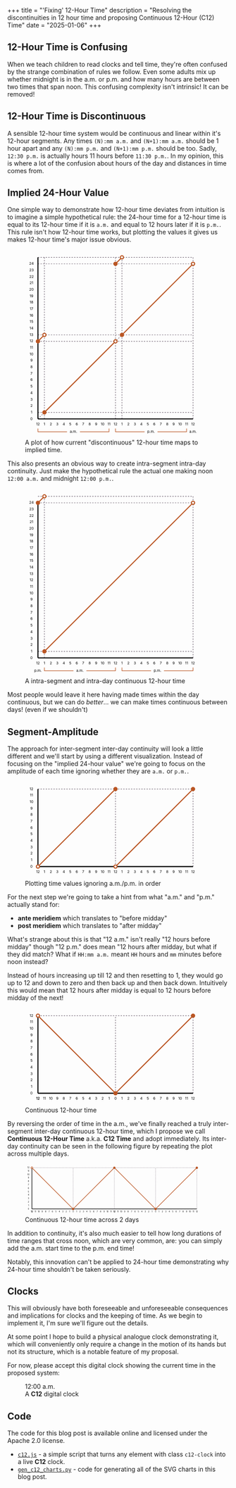 +++
title = "'Fixing' 12-Hour Time"
description = "Resolving the discontinuities in 12 hour time and proposing Continuous 12-Hour (C12) Time"
date = "2025-01-06"
+++

## 12-Hour Time is Confusing

When we teach children to read clocks and tell time, they're often confused by the strange combination of rules we follow.
Even some adults mix up whether midnight is in the a.m. or p.m. and how many hours are between two times that span noon.
This confusing complexity isn't intrinsic! It can be removed!

## 12-Hour Time is Discontinuous

A sensible 12-hour time system would be continuous and linear within it's 12-hour segments. Any times `(N):mm a.m.` and `(N+1):mm a.m.` should be 1 hour apart and any `(N):mm p.m.` and `(N+1):mm p.m.` should be too.
Sadly, `12:30 p.m.` is actually hours 11 hours before `11:30 p.m.`.
In my opinion, this is where a lot of the confusion about hours of the day and distances in time comes from.

## Implied 24-Hour Value

One simple way to demonstrate how 12-hour time deviates from intuition is to imagine a simple hypothetical rule: the 24-hour time for a 12-hour time is equal to its 12-hour time if it is `a.m.` and equal to 12 hours later if it is `p.m.`. This rule isn't how 12-hour time works, but plotting the values it gives us makes 12-hour time's major issue obvious.

<figure>
<svg viewbox="0 0 681.25 731.25" width="400px"><polyline fill="none" stroke="#6D606F" stroke-dasharray="5,5" stroke-width="2" points="75,656.25 75,31.25"/><polyline fill="none" stroke="#6D606F" stroke-dasharray="5,5" stroke-width="2" points="350,656.25 350,31.25"/><polyline fill="none" stroke="#6D606F" stroke-dasharray="5,5" stroke-width="2" points="375,656.25 375,31.25"/><polyline fill="none" stroke="#6D606F" stroke-dasharray="5,5" stroke-width="2" points="650,656.25 650,31.25"/><polyline fill="none" stroke="#6D606F" stroke-dasharray="5,5" stroke-width="2" points="50,631.25 650,631.25"/><polyline fill="none" stroke="#6D606F" stroke-dasharray="5,5" stroke-width="2" points="50,356.25 650,356.25"/><polyline fill="none" stroke="#6D606F" stroke-dasharray="5,5" stroke-width="2" points="50,331.25 650,331.25"/><polyline fill="none" stroke="#6D606F" stroke-dasharray="5,5" stroke-width="2" points="50,56.25 650,56.25"/><polyline fill="none" stroke="#6D606F" stroke-dasharray="5,5" stroke-width="2" points="50,31.25 650,31.25"/><polyline fill="none" stroke="#6D606F" stroke-dasharray="5,5" stroke-width="2" points="50,656.25 650,56.25"/><text x="25" y="56.25" dominant-baseline="middle" text-anchor="middle">24</text><text x="25" y="81.25" dominant-baseline="middle" text-anchor="middle">23</text><text x="25" y="106.25" dominant-baseline="middle" text-anchor="middle">22</text><text x="25" y="131.25" dominant-baseline="middle" text-anchor="middle">21</text><text x="25" y="156.25" dominant-baseline="middle" text-anchor="middle">20</text><text x="25" y="181.25" dominant-baseline="middle" text-anchor="middle">19</text><text x="25" y="206.25" dominant-baseline="middle" text-anchor="middle">18</text><text x="25" y="231.25" dominant-baseline="middle" text-anchor="middle">17</text><text x="25" y="256.25" dominant-baseline="middle" text-anchor="middle">16</text><text x="25" y="281.25" dominant-baseline="middle" text-anchor="middle">15</text><text x="25" y="306.25" dominant-baseline="middle" text-anchor="middle">14</text><text x="25" y="331.25" dominant-baseline="middle" text-anchor="middle">13</text><text x="25" y="356.25" dominant-baseline="middle" text-anchor="middle">12</text><text x="25" y="381.25" dominant-baseline="middle" text-anchor="middle">11</text><text x="25" y="406.25" dominant-baseline="middle" text-anchor="middle">10</text><text x="25" y="431.25" dominant-baseline="middle" text-anchor="middle">9</text><text x="25" y="456.25" dominant-baseline="middle" text-anchor="middle">8</text><text x="25" y="481.25" dominant-baseline="middle" text-anchor="middle">7</text><text x="25" y="506.25" dominant-baseline="middle" text-anchor="middle">6</text><text x="25" y="531.25" dominant-baseline="middle" text-anchor="middle">5</text><text x="25" y="556.25" dominant-baseline="middle" text-anchor="middle">4</text><text x="25" y="581.25" dominant-baseline="middle" text-anchor="middle">3</text><text x="25" y="606.25" dominant-baseline="middle" text-anchor="middle">2</text><text x="25" y="631.25" dominant-baseline="middle" text-anchor="middle">1</text><text x="25" y="656.25" dominant-baseline="middle" text-anchor="middle">0</text><text x="50" y="681.25" text-anchor="middle">12</text><text x="75" y="681.25" text-anchor="middle">1</text><text x="100" y="681.25" text-anchor="middle">2</text><text x="125" y="681.25" text-anchor="middle">3</text><text x="150" y="681.25" text-anchor="middle">4</text><text x="175" y="681.25" text-anchor="middle">5</text><text x="200" y="681.25" text-anchor="middle">6</text><text x="225" y="681.25" text-anchor="middle">7</text><text x="250" y="681.25" text-anchor="middle">8</text><text x="275" y="681.25" text-anchor="middle">9</text><text x="300" y="681.25" text-anchor="middle">10</text><text x="325" y="681.25" text-anchor="middle">11</text><text x="350" y="681.25" text-anchor="middle">12</text><text x="375" y="681.25" text-anchor="middle">1</text><text x="400" y="681.25" text-anchor="middle">2</text><text x="425" y="681.25" text-anchor="middle">3</text><text x="450" y="681.25" text-anchor="middle">4</text><text x="475" y="681.25" text-anchor="middle">5</text><text x="500" y="681.25" text-anchor="middle">6</text><text x="525" y="681.25" text-anchor="middle">7</text><text x="550" y="681.25" text-anchor="middle">8</text><text x="575" y="681.25" text-anchor="middle">9</text><text x="600" y="681.25" text-anchor="middle">10</text><text x="625" y="681.25" text-anchor="middle">11</text><text x="650" y="681.25" text-anchor="middle">12</text><polyline fill="none" stroke="#BA5624" stroke-width="2" points="50,693.75 50,706.25 162.5,706.25"/><polyline fill="none" stroke="#BA5624" stroke-width="2" points="212.5,706.25 325,706.25 325,693.75"/><text x="187.5" y="706.25" dominant-baseline="middle" text-anchor="middle">a.m.</text><polyline fill="none" stroke="#BA5624" stroke-width="2" points="350,693.75 350,706.25 462.5,706.25"/><polyline fill="none" stroke="#BA5624" stroke-width="2" points="512.5,706.25 625,706.25 625,693.75"/><text x="487.5" y="706.25" dominant-baseline="middle" text-anchor="middle">p.m.</text><text x="650" y="706.25" dominant-baseline="middle" text-anchor="middle">a.m.</text><polyline fill="none" stroke="#000" stroke-width="4" points="50,656.25 650,656.25"/><polyline fill="none" stroke="#000" stroke-width="4" points="50,656.25 50,31.25"/><polyline fill="none" stroke="#BA5624" stroke-width="4" points="50,356.25 75,331.25"/><circle cx="50" cy="356.25" r="6.25" stroke="#BA5624" stroke-width="4" fill="#BA5624"/><circle cx="75" cy="331.25" r="6.25" stroke="#BA5624" stroke-width="4" fill="#FFFFFF"/><polyline fill="none" stroke="#BA5624" stroke-width="4" points="75,631.25 350,356.25"/><circle cx="75" cy="631.25" r="6.25" stroke="#BA5624" stroke-width="4" fill="#BA5624"/><circle cx="350" cy="356.25" r="6.25" stroke="#BA5624" stroke-width="4" fill="#FFFFFF"/><polyline fill="none" stroke="#BA5624" stroke-width="4" points="350,56.25 375,31.25"/><circle cx="350" cy="56.25" r="6.25" stroke="#BA5624" stroke-width="4" fill="#BA5624"/><circle cx="375" cy="31.25" r="6.25" stroke="#BA5624" stroke-width="4" fill="#FFFFFF"/><polyline fill="none" stroke="#BA5624" stroke-width="4" points="375,331.25 650,56.25"/><circle cx="375" cy="331.25" r="6.25" stroke="#BA5624" stroke-width="4" fill="#BA5624"/><circle cx="650" cy="56.25" r="6.25" stroke="#BA5624" stroke-width="4" fill="#FFFFFF"/></svg>
<figcaption>A plot of how current "discontinuous" 12-hour time maps to implied time.</figcaption>
</figure>

This also presents an obvious way to create intra-segment intra-day continuity. Just make the hypothetical rule the actual one making noon `12:00 a.m.` and midnight `12:00 p.m.`.

<figure>
<svg viewbox="0 0 681.25 731.25" width="400px"><polyline fill="none" stroke="#6D606F" stroke-dasharray="5,5" stroke-width="2" points="75,656.25 75,31.25"/><polyline fill="none" stroke="#6D606F" stroke-dasharray="5,5" stroke-width="2" points="650,656.25 650,31.25"/><polyline fill="none" stroke="#6D606F" stroke-dasharray="5,5" stroke-width="2" points="50,631.25 650,631.25"/><polyline fill="none" stroke="#6D606F" stroke-dasharray="5,5" stroke-width="2" points="50,56.25 650,56.25"/><polyline fill="none" stroke="#6D606F" stroke-dasharray="5,5" stroke-width="2" points="50,31.25 650,31.25"/><text x="25" y="56.25" dominant-baseline="middle" text-anchor="middle">24</text><text x="25" y="81.25" dominant-baseline="middle" text-anchor="middle">23</text><text x="25" y="106.25" dominant-baseline="middle" text-anchor="middle">22</text><text x="25" y="131.25" dominant-baseline="middle" text-anchor="middle">21</text><text x="25" y="156.25" dominant-baseline="middle" text-anchor="middle">20</text><text x="25" y="181.25" dominant-baseline="middle" text-anchor="middle">19</text><text x="25" y="206.25" dominant-baseline="middle" text-anchor="middle">18</text><text x="25" y="231.25" dominant-baseline="middle" text-anchor="middle">17</text><text x="25" y="256.25" dominant-baseline="middle" text-anchor="middle">16</text><text x="25" y="281.25" dominant-baseline="middle" text-anchor="middle">15</text><text x="25" y="306.25" dominant-baseline="middle" text-anchor="middle">14</text><text x="25" y="331.25" dominant-baseline="middle" text-anchor="middle">13</text><text x="25" y="356.25" dominant-baseline="middle" text-anchor="middle">12</text><text x="25" y="381.25" dominant-baseline="middle" text-anchor="middle">11</text><text x="25" y="406.25" dominant-baseline="middle" text-anchor="middle">10</text><text x="25" y="431.25" dominant-baseline="middle" text-anchor="middle">9</text><text x="25" y="456.25" dominant-baseline="middle" text-anchor="middle">8</text><text x="25" y="481.25" dominant-baseline="middle" text-anchor="middle">7</text><text x="25" y="506.25" dominant-baseline="middle" text-anchor="middle">6</text><text x="25" y="531.25" dominant-baseline="middle" text-anchor="middle">5</text><text x="25" y="556.25" dominant-baseline="middle" text-anchor="middle">4</text><text x="25" y="581.25" dominant-baseline="middle" text-anchor="middle">3</text><text x="25" y="606.25" dominant-baseline="middle" text-anchor="middle">2</text><text x="25" y="631.25" dominant-baseline="middle" text-anchor="middle">1</text><text x="25" y="656.25" dominant-baseline="middle" text-anchor="middle">0</text><text x="50" y="681.25" text-anchor="middle">12</text><text x="75" y="681.25" text-anchor="middle">1</text><text x="100" y="681.25" text-anchor="middle">2</text><text x="125" y="681.25" text-anchor="middle">3</text><text x="150" y="681.25" text-anchor="middle">4</text><text x="175" y="681.25" text-anchor="middle">5</text><text x="200" y="681.25" text-anchor="middle">6</text><text x="225" y="681.25" text-anchor="middle">7</text><text x="250" y="681.25" text-anchor="middle">8</text><text x="275" y="681.25" text-anchor="middle">9</text><text x="300" y="681.25" text-anchor="middle">10</text><text x="325" y="681.25" text-anchor="middle">11</text><text x="350" y="681.25" text-anchor="middle">12</text><text x="375" y="681.25" text-anchor="middle">1</text><text x="400" y="681.25" text-anchor="middle">2</text><text x="425" y="681.25" text-anchor="middle">3</text><text x="450" y="681.25" text-anchor="middle">4</text><text x="475" y="681.25" text-anchor="middle">5</text><text x="500" y="681.25" text-anchor="middle">6</text><text x="525" y="681.25" text-anchor="middle">7</text><text x="550" y="681.25" text-anchor="middle">8</text><text x="575" y="681.25" text-anchor="middle">9</text><text x="600" y="681.25" text-anchor="middle">10</text><text x="625" y="681.25" text-anchor="middle">11</text><text x="650" y="681.25" text-anchor="middle">12</text><text x="50" y="706.25" dominant-baseline="middle" text-anchor="middle">p.m.</text><polyline fill="none" stroke="#BA5624" stroke-width="2" points="75,693.75 75,706.25 187.5,706.25"/><polyline fill="none" stroke="#BA5624" stroke-width="2" points="237.5,706.25 350,706.25 350,693.75"/><text x="212.5" y="706.25" dominant-baseline="middle" text-anchor="middle">a.m.</text><polyline fill="none" stroke="#BA5624" stroke-width="2" points="375,693.75 375,706.25 487.5,706.25"/><polyline fill="none" stroke="#BA5624" stroke-width="2" points="537.5,706.25 650,706.25 650,693.75"/><text x="512.5" y="706.25" dominant-baseline="middle" text-anchor="middle">p.m.</text><polyline fill="none" stroke="#000" stroke-width="4" points="50,656.25 650,656.25"/><polyline fill="none" stroke="#000" stroke-width="4" points="50,656.25 50,56.25"/><polyline fill="none" stroke="#BA5624" stroke-width="4" points="50,56.25 75,31.25"/><circle cx="50" cy="56.25" r="6.25" stroke="#BA5624" stroke-width="4" fill="#BA5624"/><circle cx="75" cy="31.25" r="6.25" stroke="#BA5624" stroke-width="4" fill="#FFFFFF"/><polyline fill="none" stroke="#BA5624" stroke-width="4" points="75,631.25 650,56.25"/><circle cx="75" cy="631.25" r="6.25" stroke="#BA5624" stroke-width="4" fill="#BA5624"/><circle cx="650" cy="56.25" r="6.25" stroke="#BA5624" stroke-width="4" fill="#FFFFFF"/></svg>
<figcaption>A intra-segment and intra-day continuous 12-hour time</figcaption>
</figure>

Most people would leave it here having made times within the day continuous, but we can do *better*... we can make times continuous between days! (even if we shouldn't)

## Segment-Amplitude

The approach for inter-segment inter-day continuity will look a little different and we'll start by using a different visualization.
Instead of focusing on the "implied 24-hour value" we're going to focus on the amplitude of each time ignoring whether they are `a.m.` or `p.m.`. 

<figure>
<svg viewbox="0 0 681.25 381.25" width="400px"><polyline fill="none" stroke="#6D606F" stroke-dasharray="5,5" stroke-width="2" points="350,331.25 350,31.25"/><polyline fill="none" stroke="#6D606F" stroke-dasharray="5,5" stroke-width="2" points="650,331.25 650,31.25"/><polyline fill="none" stroke="#6D606F" stroke-dasharray="5,5" stroke-width="2" points="50,31.25 650,31.25"/><text x="25" y="31.25" dominant-baseline="middle" text-anchor="middle">12</text><text x="25" y="56.25" dominant-baseline="middle" text-anchor="middle">11</text><text x="25" y="81.25" dominant-baseline="middle" text-anchor="middle">10</text><text x="25" y="106.25" dominant-baseline="middle" text-anchor="middle">9</text><text x="25" y="131.25" dominant-baseline="middle" text-anchor="middle">8</text><text x="25" y="156.25" dominant-baseline="middle" text-anchor="middle">7</text><text x="25" y="181.25" dominant-baseline="middle" text-anchor="middle">6</text><text x="25" y="206.25" dominant-baseline="middle" text-anchor="middle">5</text><text x="25" y="231.25" dominant-baseline="middle" text-anchor="middle">4</text><text x="25" y="256.25" dominant-baseline="middle" text-anchor="middle">3</text><text x="25" y="281.25" dominant-baseline="middle" text-anchor="middle">2</text><text x="25" y="306.25" dominant-baseline="middle" text-anchor="middle">1</text><text x="25" y="331.25" dominant-baseline="middle" text-anchor="middle">0</text><text x="50" y="356.25" text-anchor="middle">12</text><text x="75" y="356.25" text-anchor="middle">1</text><text x="100" y="356.25" text-anchor="middle">2</text><text x="125" y="356.25" text-anchor="middle">3</text><text x="150" y="356.25" text-anchor="middle">4</text><text x="175" y="356.25" text-anchor="middle">5</text><text x="200" y="356.25" text-anchor="middle">6</text><text x="225" y="356.25" text-anchor="middle">7</text><text x="250" y="356.25" text-anchor="middle">8</text><text x="275" y="356.25" text-anchor="middle">9</text><text x="300" y="356.25" text-anchor="middle">10</text><text x="325" y="356.25" text-anchor="middle">11</text><text x="350" y="356.25" text-anchor="middle">12</text><text x="375" y="356.25" text-anchor="middle">1</text><text x="400" y="356.25" text-anchor="middle">2</text><text x="425" y="356.25" text-anchor="middle">3</text><text x="450" y="356.25" text-anchor="middle">4</text><text x="475" y="356.25" text-anchor="middle">5</text><text x="500" y="356.25" text-anchor="middle">6</text><text x="525" y="356.25" text-anchor="middle">7</text><text x="550" y="356.25" text-anchor="middle">8</text><text x="575" y="356.25" text-anchor="middle">9</text><text x="600" y="356.25" text-anchor="middle">10</text><text x="625" y="356.25" text-anchor="middle">11</text><text x="650" y="356.25" text-anchor="middle">12</text><polyline fill="none" stroke="#000" stroke-width="4" points="50,331.25 650,331.25"/><polyline fill="none" stroke="#000" stroke-width="4" points="50,331.25 50,31.25"/><polyline fill="none" stroke="#BA5624" stroke-width="4" points="50,331.25 350,31.25"/><circle cx="50" cy="331.25" r="6.25" stroke="#BA5624" stroke-width="4" fill="#FFFFFF"/><circle cx="350" cy="31.25" r="6.25" stroke="#BA5624" stroke-width="4" fill="#BA5624"/><polyline fill="none" stroke="#BA5624" stroke-width="4" points="350,331.25 650,31.25"/><circle cx="350" cy="331.25" r="6.25" stroke="#BA5624" stroke-width="4" fill="#FFFFFF"/><circle cx="650" cy="31.25" r="6.25" stroke="#BA5624" stroke-width="4" fill="#BA5624"/></svg>
<figcaption>Plotting time values ignoring a.m./p.m. in order</figcaption>
</figure>

For the next step we're going to take a hint from what "a.m." and "p.m." actually stand for:
* **ante meridiem** which translates to "before midday"
* **post meridiem** which translates to "after midday"

What's strange about this is that "12 a.m." isn't really "12 hours before midday" though "12 p.m." does mean "12 hours after midday, but what if they did match?
What if `HH:mm a.m.` meant `HH` hours and `mm` minutes before noon instead?

Instead of hours increasing up till 12 and then resetting to 1, they would go up to 12 and down to zero and then back up and then back down.
Intuitively this would mean that 12 hours after midday is equal to 12 hours before midday of the next!

<figure>
<svg viewbox="0 0 681.25 381.25" width="400px"><polyline fill="none" stroke="#6D606F" stroke-dasharray="5,5" stroke-width="2" points="350,331.25 350,31.25"/><polyline fill="none" stroke="#6D606F" stroke-dasharray="5,5" stroke-width="2" points="650,331.25 650,31.25"/><polyline fill="none" stroke="#6D606F" stroke-dasharray="5,5" stroke-width="2" points="50,31.25 650,31.25"/><text x="25" y="31.25" dominant-baseline="middle" text-anchor="middle">12</text><text x="25" y="56.25" dominant-baseline="middle" text-anchor="middle">11</text><text x="25" y="81.25" dominant-baseline="middle" text-anchor="middle">10</text><text x="25" y="106.25" dominant-baseline="middle" text-anchor="middle">9</text><text x="25" y="131.25" dominant-baseline="middle" text-anchor="middle">8</text><text x="25" y="156.25" dominant-baseline="middle" text-anchor="middle">7</text><text x="25" y="181.25" dominant-baseline="middle" text-anchor="middle">6</text><text x="25" y="206.25" dominant-baseline="middle" text-anchor="middle">5</text><text x="25" y="231.25" dominant-baseline="middle" text-anchor="middle">4</text><text x="25" y="256.25" dominant-baseline="middle" text-anchor="middle">3</text><text x="25" y="281.25" dominant-baseline="middle" text-anchor="middle">2</text><text x="25" y="306.25" dominant-baseline="middle" text-anchor="middle">1</text><text x="25" y="331.25" dominant-baseline="middle" text-anchor="middle">0</text><text x="50" y="356.25" text-anchor="middle">12</text><text x="50" y="356.25" text-anchor="middle">12</text><text x="75" y="356.25" text-anchor="middle">11</text><text x="100" y="356.25" text-anchor="middle">10</text><text x="125" y="356.25" text-anchor="middle">9</text><text x="150" y="356.25" text-anchor="middle">8</text><text x="175" y="356.25" text-anchor="middle">7</text><text x="200" y="356.25" text-anchor="middle">6</text><text x="225" y="356.25" text-anchor="middle">5</text><text x="250" y="356.25" text-anchor="middle">4</text><text x="275" y="356.25" text-anchor="middle">3</text><text x="300" y="356.25" text-anchor="middle">2</text><text x="325" y="356.25" text-anchor="middle">1</text><text x="350" y="356.25" text-anchor="middle">0</text><text x="375" y="356.25" text-anchor="middle">1</text><text x="400" y="356.25" text-anchor="middle">2</text><text x="425" y="356.25" text-anchor="middle">3</text><text x="450" y="356.25" text-anchor="middle">4</text><text x="475" y="356.25" text-anchor="middle">5</text><text x="500" y="356.25" text-anchor="middle">6</text><text x="525" y="356.25" text-anchor="middle">7</text><text x="550" y="356.25" text-anchor="middle">8</text><text x="575" y="356.25" text-anchor="middle">9</text><text x="600" y="356.25" text-anchor="middle">10</text><text x="625" y="356.25" text-anchor="middle">11</text><text x="650" y="356.25" text-anchor="middle">12</text><polyline fill="none" stroke="#000" stroke-width="4" points="50,331.25 650,331.25"/><polyline fill="none" stroke="#000" stroke-width="4" points="50,331.25 50,31.25"/><polyline fill="none" stroke="#BA5624" stroke-width="4" points="50,31.25 350,331.25"/><polyline fill="none" stroke="#BA5624" stroke-width="4" points="350,331.25 650,31.25"/><circle cx="50" cy="31.25" r="6.25" stroke="#BA5624" stroke-width="4" fill="#FFFFFF"/><circle cx="350" cy="331.25" r="6.25" stroke="#BA5624" stroke-width="4" fill="#BA5624"/><circle cx="650" cy="31.25" r="6.25" stroke="#BA5624" stroke-width="4" fill="#BA5624"/></svg>
<figcaption>Continuous 12-hour time</figcaption>
</figure>

By reversing the order of time in the a.m., we've finally reached a truly inter-segment inter-day continuous 12-hour time, which I propose we call **Continuous 12-Hour Time** a.k.a. **C12 Time** and adopt immediately. Its inter-day continuity can be seen in the following figure by repeating the plot across multiple days.

<figure>
<svg viewbox="0 0 1281.25 381.25" width="400px"><polyline fill="none" stroke="#6D606F" stroke-dasharray="5,5" stroke-width="2" points="350,331.25 350,31.25"/><polyline fill="none" stroke="#6D606F" stroke-dasharray="5,5" stroke-width="2" points="650,331.25 650,31.25"/><polyline fill="none" stroke="#6D606F" stroke-dasharray="5,5" stroke-width="2" points="950,331.25 950,31.25"/><polyline fill="none" stroke="#6D606F" stroke-dasharray="5,5" stroke-width="2" points="1250,331.25 1250,31.25"/><polyline fill="none" stroke="#6D606F" stroke-dasharray="5,5" stroke-width="2" points="50,31.25 1250,31.25"/><text x="25" y="31.25" dominant-baseline="middle" text-anchor="middle">12</text><text x="25" y="56.25" dominant-baseline="middle" text-anchor="middle">11</text><text x="25" y="81.25" dominant-baseline="middle" text-anchor="middle">10</text><text x="25" y="106.25" dominant-baseline="middle" text-anchor="middle">9</text><text x="25" y="131.25" dominant-baseline="middle" text-anchor="middle">8</text><text x="25" y="156.25" dominant-baseline="middle" text-anchor="middle">7</text><text x="25" y="181.25" dominant-baseline="middle" text-anchor="middle">6</text><text x="25" y="206.25" dominant-baseline="middle" text-anchor="middle">5</text><text x="25" y="231.25" dominant-baseline="middle" text-anchor="middle">4</text><text x="25" y="256.25" dominant-baseline="middle" text-anchor="middle">3</text><text x="25" y="281.25" dominant-baseline="middle" text-anchor="middle">2</text><text x="25" y="306.25" dominant-baseline="middle" text-anchor="middle">1</text><text x="25" y="331.25" dominant-baseline="middle" text-anchor="middle">0</text><text x="50" y="356.25" text-anchor="middle">12</text><text x="50" y="356.25" text-anchor="middle">12</text><text x="75" y="356.25" text-anchor="middle">11</text><text x="100" y="356.25" text-anchor="middle">10</text><text x="125" y="356.25" text-anchor="middle">9</text><text x="150" y="356.25" text-anchor="middle">8</text><text x="175" y="356.25" text-anchor="middle">7</text><text x="200" y="356.25" text-anchor="middle">6</text><text x="225" y="356.25" text-anchor="middle">5</text><text x="250" y="356.25" text-anchor="middle">4</text><text x="275" y="356.25" text-anchor="middle">3</text><text x="300" y="356.25" text-anchor="middle">2</text><text x="325" y="356.25" text-anchor="middle">1</text><text x="350" y="356.25" text-anchor="middle">0</text><text x="375" y="356.25" text-anchor="middle">1</text><text x="400" y="356.25" text-anchor="middle">2</text><text x="425" y="356.25" text-anchor="middle">3</text><text x="450" y="356.25" text-anchor="middle">4</text><text x="475" y="356.25" text-anchor="middle">5</text><text x="500" y="356.25" text-anchor="middle">6</text><text x="525" y="356.25" text-anchor="middle">7</text><text x="550" y="356.25" text-anchor="middle">8</text><text x="575" y="356.25" text-anchor="middle">9</text><text x="600" y="356.25" text-anchor="middle">10</text><text x="625" y="356.25" text-anchor="middle">11</text><text x="650" y="356.25" text-anchor="middle">12</text><text x="650" y="356.25" text-anchor="middle">12</text><text x="675" y="356.25" text-anchor="middle">11</text><text x="700" y="356.25" text-anchor="middle">10</text><text x="725" y="356.25" text-anchor="middle">9</text><text x="750" y="356.25" text-anchor="middle">8</text><text x="775" y="356.25" text-anchor="middle">7</text><text x="800" y="356.25" text-anchor="middle">6</text><text x="825" y="356.25" text-anchor="middle">5</text><text x="850" y="356.25" text-anchor="middle">4</text><text x="875" y="356.25" text-anchor="middle">3</text><text x="900" y="356.25" text-anchor="middle">2</text><text x="925" y="356.25" text-anchor="middle">1</text><text x="950" y="356.25" text-anchor="middle">0</text><text x="975" y="356.25" text-anchor="middle">1</text><text x="1000" y="356.25" text-anchor="middle">2</text><text x="1025" y="356.25" text-anchor="middle">3</text><text x="1050" y="356.25" text-anchor="middle">4</text><text x="1075" y="356.25" text-anchor="middle">5</text><text x="1100" y="356.25" text-anchor="middle">6</text><text x="1125" y="356.25" text-anchor="middle">7</text><text x="1150" y="356.25" text-anchor="middle">8</text><text x="1175" y="356.25" text-anchor="middle">9</text><text x="1200" y="356.25" text-anchor="middle">10</text><text x="1225" y="356.25" text-anchor="middle">11</text><text x="1250" y="356.25" text-anchor="middle">12</text><polyline fill="none" stroke="#000" stroke-width="4" points="50,331.25 1250,331.25"/><polyline fill="none" stroke="#000" stroke-width="4" points="50,331.25 50,31.25"/><polyline fill="none" stroke="#BA5624" stroke-width="4" points="50,31.25 350,331.25"/><polyline fill="none" stroke="#BA5624" stroke-width="4" points="350,331.25 650,31.25"/><polyline fill="none" stroke="#BA5624" stroke-width="4" points="650,31.25 950,331.25"/><polyline fill="none" stroke="#BA5624" stroke-width="4" points="950,331.25 1250,31.25"/><circle cx="50" cy="31.25" r="6.25" stroke="#BA5624" stroke-width="4" fill="#FFFFFF"/><circle cx="350" cy="331.25" r="6.25" stroke="#BA5624" stroke-width="4" fill="#BA5624"/><circle cx="650" cy="31.25" r="6.25" stroke="#BA5624" stroke-width="4" fill="#BA5624"/><circle cx="950" cy="331.25" r="6.25" stroke="#BA5624" stroke-width="4" fill="#BA5624"/><circle cx="1250" cy="31.25" r="6.25" stroke="#BA5624" stroke-width="4" fill="#BA5624"/></svg>
<figcaption>Continuous 12-hour time across 2 days</figcaption>
</figure>

In addition to continuity, it's also much easier to tell how long durations of time ranges that cross noon, which are very common, are: you can simply add the a.m. start time to the p.m. end time!

Notably, this innovation can't be applied to 24-hour time demonstrating why 24-hour time shouldn't be taken seriously.

## Clocks

This will obviously have both foreseeable and unforeseeable consequences and implications for clocks and the keeping of time.
As we begin to implement it, I'm sure we'll figure out the details.

At some point I hope to build a physical analogue clock demonstrating it, which will conveniently only require a change in the motion of its hands but not its structure, which is a notable feature of my proposal.

For now, please accept this digital clock showing the current time in the proposed system:

<figure>
<span class="c12-clock">12:00 a.m.</span>
<figcaption>A <strong>C12</strong> digital clock</figcaption>
</figure>
<script src="/c12/c12.js"></script>

## Code

The code for this blog post is available online and licensed under the Apache 2.0 license.
* [`c12.js`](/c12/c12.js) - a simple script that turns any element with class `c12-clock` into a live **C12** clock.
* [`gen_c12_charts.py`](/c12/gencharts.py) - code for generating all of the SVG charts in this blog post.
